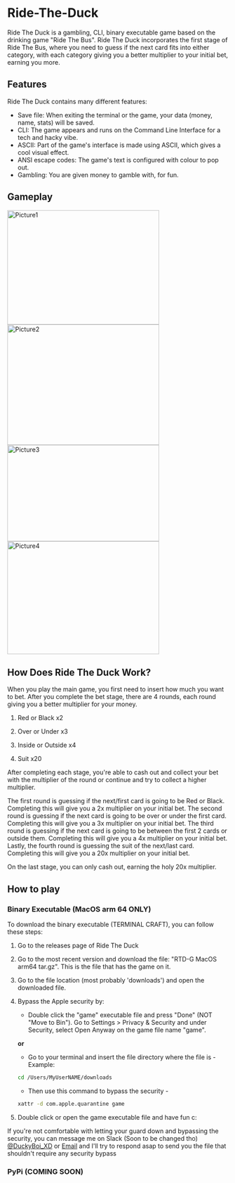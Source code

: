 # Ride-The-Duck

Ride The Duck is a gambling, CLI, binary executable game based on the drinking game "Ride The Bus". Ride The Duck incorporates the first stage of Ride The Bus, where you need to guess if the next card fits into either category, with each category giving you a better multiplier to your initial bet, earning you more.

## Features

Ride The Duck contains many different features:

- Save file: When exiting the terminal or the game, your data (money, name, stats) will be saved.
- CLI: The game appears and runs on the Command Line Interface for a tech and hacky vibe.
- ASCII: Part of the game's interface is made using ASCII, which gives a cool visual effect.
- ANSI escape codes: The game's text is configured with colour to pop out.
- Gambling: You are given money to gamble with, for fun.

## Gameplay
<img width="346" height="260" alt="Picture1" src="https://github.com/user-attachments/assets/4e00b8ba-ba70-4586-9764-f3bb4eec8a01" />
<img width="346" height="274" alt="Picture2" src="https://github.com/user-attachments/assets/70d69142-9120-4d82-be30-5c22d310490d" />
<img width="346" height="219" alt="Picture3" src="https://github.com/user-attachments/assets/a206726d-7650-4d9a-8d3c-36f733194eb1" />
<img width="346" height="257" alt="Picture4" src="https://github.com/user-attachments/assets/2384f1ae-ab28-496f-b001-32e18591ce00" />

## How Does Ride The Duck Work?

When you play the main game, you first need to insert how much you want to bet. After you complete the bet stage, there are 4 rounds, each round giving you a better multiplier for your money.

1. Red or Black x2

2. Over or Under x3

3. Inside or Outside x4

4. Suit x20

After completing each stage, you're able to cash out and collect your bet with the multiplier of the round or continue and try to collect a higher multiplier.

The first round is guessing if the next/first card is going to be Red or Black. Completing this will give you a 2x multiplier on your initial bet.
The second round is guessing if the next card is going to be over or under the first card. Completing this will give you a 3x multiplier on your initial bet.
The third round is guessing if the next card is going to be between the first 2 cards or outside them. Completing this will give you a 4x multiplier on your initial bet.
Lastly, the fourth round is guessing the suit of the next/last card. Completing this will give you a 20x multiplier on your initial bet.

On the last stage, you can only cash out, earning the holy 20x multiplier.

## How to play

### Binary Executable (MacOS arm 64 ONLY)

To download the binary executable (TERMINAL CRAFT), you can follow these steps:

1. Go to the  releases page of Ride The Duck

2. Go to the most recent version and download the file: "RTD-G MacOS arm64 tar.gz". This is the file that has the game on it.

3. Go to the file location (most probably 'downloads') and open the downloaded file.

4. Bypass the Apple security by:

    - Double click the "game" executable file and press "Done" (NOT "Move to Bin"). Go to Settings > Privacy & Security and under Security, select Open Anyway on the game file name "game".

    **or**

   - Go to your terminal and insert the file directory where the file is -
    Example:

    ```sh
    cd /Users/MyUserNAME/downloads 
    ```

   - Then use this command to bypass the security -

    ```sh
    xattr -d com.apple.quarantine game
    ```

5. Double click or open the game executable file and have fun c:

If you're not comfortable with letting your guard down and bypassing the security, you can message me on Slack (Soon to be changed tho) [@DuckyBoi_XD](https://hackclub.slack.com/team/U08TJ79P0G4) or [Email](braedenjairsytan@icloud.com) and I'll try to respond asap to send you the file that shouldn't require any security bypass

### PyPi (COMING SOON)
